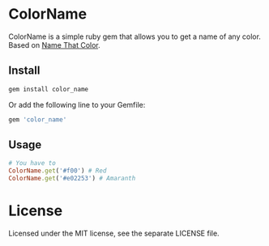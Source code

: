 # ColorName
ColorName is a simple ruby gem that allows you to get a name of any color. Based on [Name That Color](https://www.color-blindness.com/color-name-hue-tool/js/ntc.js).

## Install

```ruby
gem install color_name
```

Or add the following line to your Gemfile:
```ruby
gem 'color_name'
```

## Usage

```ruby
# You have to
ColorName.get('#f00') # Red
ColorName.get('#e02253') # Amaranth
```

# License

Licensed under the MIT license, see the separate LICENSE file.
